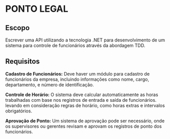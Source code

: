 # PONTO LEGAL

## Escopo
Escrever uma API utilizando a tecnologia .NET para desenvolvimento de um sistema para controle de funcionários através da abordagem TDD.

## Requisitos
**Cadastro de Funcionários:** Deve haver um módulo para cadastro de funcionários da empresa, incluindo informações como nome, cargo, departamento, e número de identificação.

**Controle de Horário:** O sistema deve calcular automaticamente as horas trabalhadas com base nos registros de entrada e saída de funcionários. levando em consideração regras de horário, como horas extras e intervalos obrigatórios.

**Aprovação de Ponto:** Um sistema de aprovação pode ser necessário, onde os supervisores ou gerentes revisam e aprovam os registros de ponto dos funcionários.